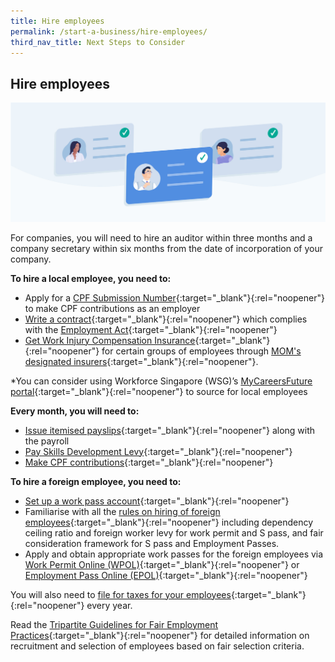 ```yaml
---
title: Hire employees
permalink: /start-a-business/hire-employees/
third_nav_title: Next Steps to Consider
---
```


## Hire employees

![Hire employees](/images/start/StartSJ_StartSJ_HireEmployees.jpg)

For companies, you will need to hire an auditor within three months and a company secretary within six months from the date of incorporation of your company.

**To hire a local employee, you need to:**

- Apply for a [CPF Submission Number](https://www.cpf.gov.sg/employer/making-cpf-contributions/applying-for-a-cpf-submission-number){:target="_blank"}{:rel="noopener"} to make CPF contributions as an employer
- [Write a contract](https://www.mom.gov.sg/employment-practices/contract-of-service#key-employment-terms){:target="_blank"}{:rel="noopener"} which complies with the [Employment Act](https://www.mom.gov.sg/employment-practices/employment-act){:target="_blank"}{:rel="noopener"}
- [Get Work Injury Compensation Insurance](https://www.mom.gov.sg/workplace-safety-and-health/work-injury-compensation/work-injury-compensation-insurance){:target="_blank"}{:rel="noopener"} for certain groups of employees through [MOM's designated insurers](https://www.mom.gov.sg/workplace-safety-and-health/wsh-service-providers/find-approved-service-providers/find-a-wic-designated-insurer){:target="_blank"}{:rel="noopener"}.

\*You can consider using Workforce Singapore (WSG)’s [MyCareersFuture portal](https://employer.mycareersfuture.sg/){:target="_blank"}{:rel="noopener"} to source for local employees

**Every month, you will need to:**

- [Issue itemised payslips](https://www.mom.gov.sg/employment-practices/salary/itemised-payslips){:target="_blank"}{:rel="noopener"} along with the payroll
- [Pay Skills Development Levy](https://www.cpf.gov.sg/employer/employer-obligations/skills-development-levy){:target="_blank"}{:rel="noopener"}
- [Make CPF contributions](https://www.cpf.gov.sg/employer/making-cpf-contributions){:target="_blank"}{:rel="noopener"}

**To hire a foreign employee, you need to:**

- [Set up a work pass account](https://www.mom.gov.sg/eservices/services/work-pass-account-registration-wpar){:target="_blank"}{:rel="noopener"}
- Familiarise with all the [rules on hiring of foreign employees](https://www.mom.gov.sg/passes-and-permits){:target="_blank"}{:rel="noopener"} including dependency ceiling ratio and foreign worker levy for work permit and S pass, and fair consideration framework for S pass and Employment Passes.
- Apply and obtain appropriate work passes for the foreign employees via [Work Permit Online (WPOL)](https://www.mom.gov.sg/eservices/services/wp-online-for-businesses-and-employment-agencies){:target="_blank"}{:rel="noopener"} or [Employment Pass Online (EPOL)](https://www.mom.gov.sg/eservices/services/ep-online){:target="_blank"}{:rel="noopener"}

You will also need to [file for taxes for your employees](https://www.iras.gov.sg/taxes/individual-income-tax/employers){:target="_blank"}{:rel="noopener"} every year.

Read the [Tripartite Guidelines for Fair Employment Practices](https://apc01.safelinks.protection.outlook.com/?url=https%3A%2F%2Fwww.tal.sg%2Ftafep%2FGetting-Started%2FFair%2FTripartite-Guidelines&data=04%7C01%7Cgeri%40tafep.sg%7C21fa7cbea2f54dfe23cb08d8e1e25abf%7C0af12b508f1940928ace4dce8f8253e0%7C0%7C0%7C637507709604882743%7CUnknown%7CTWFpbGZsb3d8eyJWIjoiMC4wLjAwMDAiLCJQIjoiV2luMzIiLCJBTiI6Ik1haWwiLCJXVCI6Mn0%3D%7C1000&sdata=PW2pfsf79t0LMat5sYb99Of2QxDRu2d93hVq%2BsWO4bg%3D&reserved=0){:target="_blank"}{:rel="noopener"} for detailed information on recruitment and selection of employees based on fair selection criteria.
